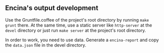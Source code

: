 ## Encina's output development

Use the Gruntfile.coffee of the project's root directory by running `make grunt` there. At the same time, use a static server like `http-server` at the `devel` directory or just run `make server` at the project's root directory.

In order to work, you need to use data. Generate a `encina-report` and copy the `data.json` file in the devel directory.